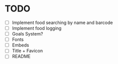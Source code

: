 # TODO
- [ ] Implement food searching by name and barcode
- [ ] Implement food logging
- [ ] Goals System?
- [ ] Fonts
- [ ] Embeds
- [ ] Title + Favicon
- [ ] README